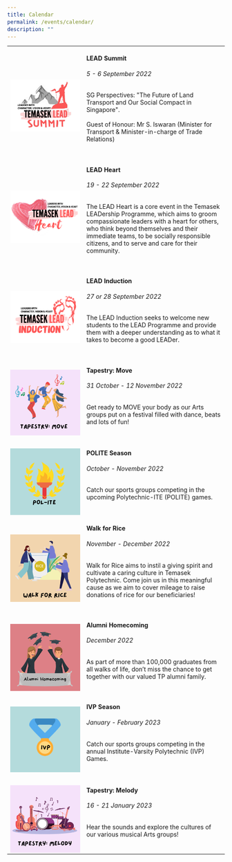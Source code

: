 ```yaml
---
title: Calendar
permalink: /events/calendar/
description: ""
---
```

<table>
	<tr>
		<td style="width:35%">
			<br>
			<a href="/events/temasek-lead/lead-events">
				<img src="/images/Events/Temasek LEAD/LEAD_Summit.png" style="display:block;margin-left:auto;margin-right:auto;">     
			</a>
		</td>
		<td style="width:65%"><br>
			<a href="/events/temasek-lead/lead-events" style="text-decoration: none;">
				<h4 style="margin-top:0%">LEAD Summit</h4></a>
				<h6 style="margin-top:0%"><i>5 - 6 September 2022</i></h6>
				<p style="margin-top:0%">SG Perspectives: "The Future of Land Transport and Our Social Compact in Singapore".
				<br>
				<br>
					Guest of Honour: Mr S. Iswaran (Minister for Transport &amp; Minister-in-charge of Trade Relations)
				</p>
			<br>
		</td>
	</tr>
	<tr>
		<td style="width:35%"><br>
			<a href="/events/temasek-lead/lead-events">
				<img src="/images/Events/Temasek LEAD/LEAD_Heart.png" style="display:block;margin-left:auto;margin-right:auto;">     
			</a>
		</td>
		<td style="width:65%"><br>
			<a href="/events/temasek-lead/lead-events" style="text-decoration: none;"><h4 style="margin-top:0%">LEAD Heart</h4></a>
			<h6 style="margin-top:0%"><i>19 - 22 September 2022</i></h6>
			<p style="margin-top:0%">The LEAD Heart is a core event in the Temasek LEADership Programme, which aims to groom compassionate leaders with a heart for others, who think beyond themselves and their immediate teams, to be socially responsible citizens, and to serve and care for their community.
			<br>
			<br>
			</p>
		</td>
	</tr>
	<tr>
		<td style="width:35%"><br>
			<a href="/events/temasek-lead/lead-events">
				<img src="/images/Events/Temasek LEAD/LEAD_Induction.png" style="display:block;margin-left:auto;margin-right:auto;">     
			</a>
		</td>
		<td style="width:65%"><br>
			<a href="/events/temasek-lead/lead-events" style="text-decoration: none;"><h4 style="margin-top:0%">LEAD Induction</h4></a>
			<h6 style="margin-top:0%"><i>27 or 28 September 2022</i></h6>
			<p style="margin-top:0%">The LEAD Induction seeks to welcome new students to the LEAD Programme and provide them with a deeper understanding as to what it takes to become a good LEADer. 
				<br>
				<br>
			</p>
		</td>
		</tr>
		<tr>
		<td style="width:35%">
			<br>
				<img src="/images/Events/Calendar/cal_tapestry_move.png" style="display:block;margin-left:auto;margin-right:auto;">
		</td>
		<td style="width:65%"><br>
				<h4 style="margin-top:0%">Tapestry: Move</h4>
				<h6 style="margin-top:0%"><i>31 October - 12 November 2022</i></h6>
				<p style="margin-top:0%">
					Get ready to MOVE your body as our Arts groups put on a festival filled with dance, beats and lots of fun!
				</p>
			<br>
		</td>
	</tr>
	<tr>
		<td style="width:35%">
			<br>
				<img src="/images/Events/Calendar/cal_POLITE.png" style="display:block;margin-left:auto;margin-right:auto;">
		</td>
		<td style="width:65%"><br>
				<h4 style="margin-top:0%">POLITE Season</h4>
				<h6 style="margin-top:0%"><i>October - November 2022</i></h6>
				<p style="margin-top:0%">
					Catch our sports groups competing in the upcoming Polytechnic-ITE (POLITE) games.
				</p>
			<br>
		</td>
		</tr>
		<tr>
		<td style="width:35%">
			<br>
				<img src="/images/Events/Calendar/cal_walk_for_rice.png" style="display:block;margin-left:auto;margin-right:auto;">
		</td>
		<td style="width:65%"><br>
				<h4 style="margin-top:0%">Walk for Rice</h4>
				<h6 style="margin-top:0%"><i>November - December 2022</i></h6>
				<p style="margin-top:0%">
					Walk for Rice aims to instil a giving spirit and cultivate a caring culture in Temasek Polytechnic. Come join us in this meaningful cause as we aim to cover mileage to raise donations of rice for our beneficiaries! 
				</p>
			<br>
		</td>
	</tr>
	<tr>
		<td style="width:35%">
			<br>
				<img src="/images/Events/Calendar/cal_alumni.png" style="display:block;margin-left:auto;margin-right:auto;">
		</td>
		<td style="width:65%"><br>
				<h4 style="margin-top:0%">Alumni Homecoming</h4>
				<h6 style="margin-top:0%"><i>December 2022</i></h6>
				<p style="margin-top:0%">
					As part of more than 100,000 graduates from all walks of life, don’t miss the chance to get together with our valued TP alumni family.
				</p>
			<br>
		</td>
	</tr>
	<tr>
		<td style="width:35%">
			<br>
				<img src="/images/Events/Calendar/cal_IVP.png" style="display:block;margin-left:auto;margin-right:auto;">
		</td>
		<td style="width:65%"><br>
				<h4 style="margin-top:0%">IVP Season</h4>
				<h6 style="margin-top:0%"><i>January - February 2023</i></h6>
				<p style="margin-top:0%">
					Catch our sports groups competing in the annual Institute-Varsity Polytechnic (IVP) Games. 
				</p>
			<br>
		</td>
	</tr>
	<tr>
		<td style="width:35%">
			<br>
				<img src="/images/Events/Calendar/cal_tapestry_melody.png" style="display:block;margin-left:auto;margin-right:auto;">
		</td>
		<td style="width:65%"><br>
				<h4 style="margin-top:0%">Tapestry: Melody</h4>
				<h6 style="margin-top:0%"><i>16 - 21 January 2023</i></h6>
				<p style="margin-top:0%">
					Hear the sounds and explore the cultures of our various musical Arts groups!
				</p>
			<br>
		</td>
	</tr>
		

		

</table>
